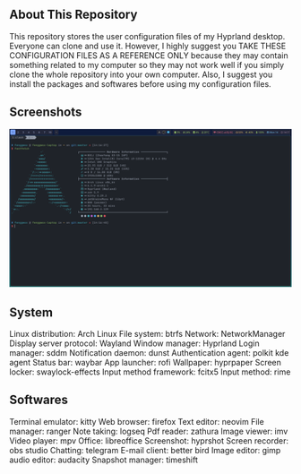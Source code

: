 ## About This Repository

This repository stores the user configuration files of my Hyprland desktop. Everyone can clone and use it. However, I highly suggest you TAKE THESE CONFIGURATION FILES AS A REFERENCE ONLY because they may contain something related to my computer so they may not work well if you simply clone the whole repository into your own computer. Also, I suggest you install the packages and softwares before using my configuration files.

## Screenshots

![](./screenshots/01.png)

## System

Linux distribution: Arch Linux
File system: btrfs
Network: NetworkManager
Display server protocol: Wayland
Window manager: Hyprland
Login manager: sddm
Notification daemon: dunst
Authentication agent: polkit kde agent
Status bar: waybar
App launcher: rofi
Wallpaper: hyprpaper
Screen locker: swaylock-effects
Input method framework: fcitx5
Input method: rime

## Softwares

Terminal emulator: kitty
Web browser: firefox
Text editor: neovim
File manager: ranger
Note taking: logseq
Pdf reader: zathura
Image viewer: imv
Video player: mpv
Office: libreoffice
Screenshot: hyprshot
Screen recorder: obs studio
Chatting: telegram
E-mail client: better bird
Image editor: gimp
audio editor: audacity
Snapshot manager: timeshift

